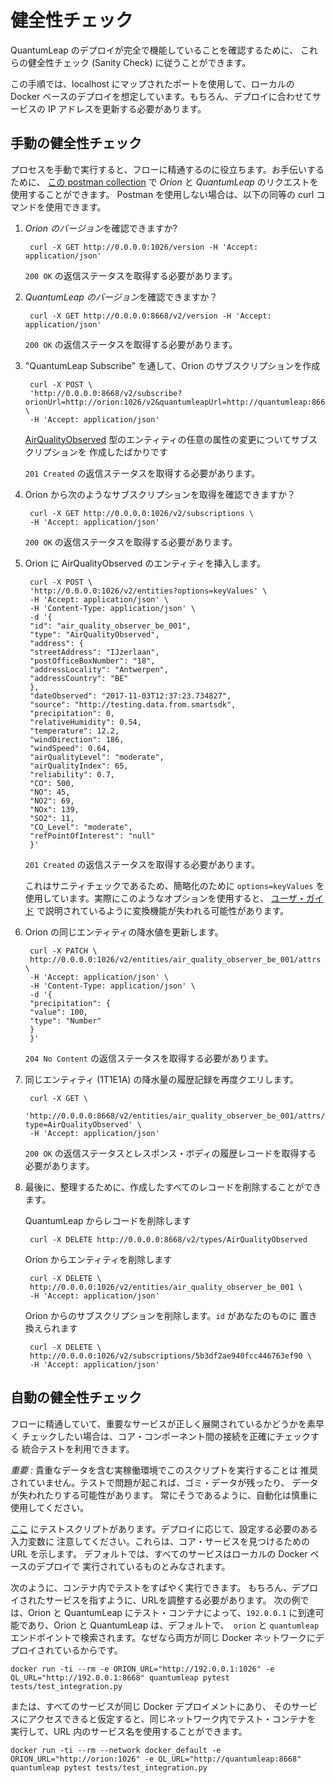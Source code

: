 # 健全性チェック

QuantumLeap のデプロイが完全で機能していることを確認するために、
これらの健全性チェック (Sanity Check) に従うことができます。

この手順では、localhost にマップされたポートを使用して、ローカルの Docker
ベースのデプロイを想定しています。もちろん、デプロイに合わせてサービスの IP
アドレスを更新する必要があります。

## 手動の健全性チェック

プロセスを手動で実行すると、フローに精通するのに役立ちます。お手伝いするために、
[この postman collection](https://raw.githubusercontent.com/smartsdk/smartsdk-recipes/master/recipes/tools/postman_collection.json)
で *Orion* と *QuantumLeap* のリクエストを使用することができます。
Postman を使用しない場合は、以下の同等の curl コマンドを使用できます。

1. *Orion のバージョン*を確認できますか?

        curl -X GET http://0.0.0.0:1026/version -H 'Accept: application/json'

    `200 OK` の返信ステータスを取得する必要があります。

1. *QuantumLeap のバージョン*を確認できますか？

        curl -X GET http://0.0.0.0:8668/v2/version -H 'Accept: application/json'

    `200 OK` の返信ステータスを取得する必要があります。

1. "QuantumLeap Subscribe" を通して、Orion のサブスクリプションを作成

        curl -X POST \
        'http://0.0.0.0:8668/v2/subscribe?orionUrl=http://orion:1026/v2&quantumleapUrl=http://quantumleap:8668/v2&entityType=AirQualityObserved' \
        -H 'Accept: application/json'

    [AirQualityObserved](https://github.com/Fiware/dataModels/tree/master/Environment/AirQualityObserved)
    型のエンティティの任意の属性の変更についてサブスクリプションを
    作成したばかりです

    `201 Created` の返信ステータスを取得する必要があります。

1. Orion から次のようなサブスクリプションを取得を確認できますか？

        curl -X GET http://0.0.0.0:1026/v2/subscriptions \
        -H 'Accept: application/json'

    `200 OK` の返信ステータスを取得する必要があります。

1. Orion に AirQualityObserved のエンティティを挿入します。

        curl -X POST \
        'http://0.0.0.0:1026/v2/entities?options=keyValues' \
        -H 'Accept: application/json' \
        -H 'Content-Type: application/json' \
        -d '{
        "id": "air_quality_observer_be_001",
        "type": "AirQualityObserved",
        "address": {
        "streetAddress": "IJzerlaan",
        "postOfficeBoxNumber": "18",
        "addressLocality": "Antwerpen",
        "addressCountry": "BE"
        },
        "dateObserved": "2017-11-03T12:37:23.734827",
        "source": "http://testing.data.from.smartsdk",
        "precipitation": 0,
        "relativeHumidity": 0.54,
        "temperature": 12.2,
        "windDirection": 186,
        "windSpeed": 0.64,
        "airQualityLevel": "moderate",
        "airQualityIndex": 65,
        "reliability": 0.7,
        "CO": 500,
        "NO": 45,
        "NO2": 69,
        "NOx": 139,
        "SO2": 11,
        "CO_Level": "moderate",
        "refPointOfInterest": "null"
        }'

    `201 Created` の返信ステータスを取得する必要があります。

    これはサニティチェックであるため、簡略化のために `options=keyValues`
    を使用しています。実際にこのようなオプションを使用すると、
    [ユーザ・ガイド](../user/index.md#orion-subscription)
    で説明されているように変換機能が失われる可能性があります。

1. Orion の同じエンティティの降水値を更新します。

        curl -X PATCH \
        http://0.0.0.0:1026/v2/entities/air_quality_observer_be_001/attrs \
        -H 'Accept: application/json' \
        -H 'Content-Type: application/json' \
        -d '{
        "precipitation": {
        "value": 100,
        "type": "Number"
        }
        }'

    `204 No Content` の返信ステータスを取得する必要があります。

1. 同じエンティティ (1T1E1A) の降水量の履歴記録を再度クエリします。

        curl -X GET \
        'http://0.0.0.0:8668/v2/entities/air_quality_observer_be_001/attrs/precipitation?type=AirQualityObserved' \
        -H 'Accept: application/json'

    `200 OK` の返信ステータスとレスポンス・ボディの履歴レコードを取得する
    必要があります。

1. 最後に、整理するために、作成したすべてのレコードを削除することができます。

    QuantumLeap からレコードを削除します 

        curl -X DELETE http://0.0.0.0:8668/v2/types/AirQualityObserved

    Orion からエンティティを削除します

        curl -X DELETE \
        http://0.0.0.0:1026/v2/entities/air_quality_observer_be_001 \
        -H 'Accept: application/json'

    Orion からのサブスクリプションを削除します。`id` があなたのものに
    置き換えられます

        curl -X DELETE \
        http://0.0.0.0:1026/v2/subscriptions/5b3df2ae940fcc446763ef90 \
        -H 'Accept: application/json'

## 自動の健全性チェック

フローに精通していて、重要なサービスが正しく展開されているかどうかを素早く
チェックしたい場合は、コア・コンポーネント間の接続を正確にチェックする
統合テストを利用できます。

*重要 :* 貴重なデータを含む実稼働環境でこのスクリプトを実行することは
推奨されていません。テストで問題が起これば、ゴミ・データが残ったり、
データが失われたりする可能性があります。
常にそうであるように、自動化は慎重に使用してください。

[ここ](https://github.com/smartsdk/ngsi-timeseries-api/blob/master/tests/test_integration.py)
にテストスクリプトがあります。デプロイに応じて、設定する必要のある入力変数に
注意してください。これらは、コア・サービスを見つけるための URL を示します。
デフォルトでは、すべてのサービスはローカルの Docker ベースのデプロイで
実行されているものとみなされます。

次のように、コンテナ内でテストをすばやく実行できます。
もちろん、デプロイされたサービスを指すように、URLを調整する必要があります。
次の例では、Orion と QuantumLeap にテスト・コンテナによって、`192.0.0.1`
に到達可能であり、Orion と QuantumLeap は、デフォルトで、` orion` と
`quantumleap` エンドポイントで検索されます。なぜなら両方が同じ Docker
ネットワークにデプロイされているからです。

```
docker run -ti --rm -e ORION_URL="http://192.0.0.1:1026" -e QL_URL="http://192.0.0.1:8668" quantumleap pytest tests/test_integration.py
```

または、すべてのサービスが同じ Docker デプロイメントにあり、
そのサービスにアクセスできると仮定すると、同じネットワーク内でテスト・コンテナを
実行して、URL 内のサービス名を使用することができます。

```
docker run -ti --rm --network docker_default -e ORION_URL="http://orion:1026" -e QL_URL="http://quantumleap:8668" quantumleap pytest tests/test_integration.py
```
